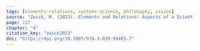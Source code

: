 ```yaml
---
tags: [elements-relations, systems-science, philosophy, vision]
source: "Zwick, M. (2023). Elements and Relations: Aspects of a Scientific Metaphysics (Vol. 35). Springer International Publishing."
page: 127
chapter: "4"
citation_key: "zwick2023"
doi: "https://doi.org/10.1007/978-3-030-99403-7"
---
```


